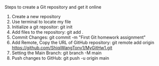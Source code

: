 Steps to create a Git repository and get it online
1. Create a new repository
2. Use terminal to locate my file
3. Initialize a git repositor: git init
4. Add files to the repository: git add .
5. Commit Changes: git commit -m "First Git homework assignment"
6. Add Remote, Copy the URL of GitHub repository: git remote add origin https://github.com/ShiqiWangTony1/MyGitHw1.git
7. Setting the Main Branch: git branch -M main
8. Push changes to GitHub: git push -u origin main
